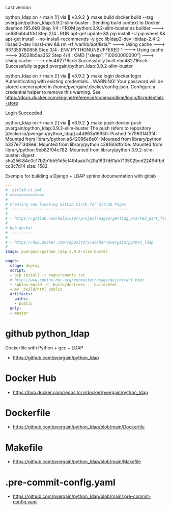 Last version

python_ldap on  main [!] via 🐍 v3.9.2
❯ make build
docker build --tag pvergain/python_ldap:3.9.2-slim-buster .
Sending build context to Docker daemon  195.6kB
Step 1/4 : FROM python:3.9.2-slim-buster as builder
 ---> ce689abb4f0d
Step 2/4 : RUN apt-get update     && pip install -U pip wheel     && apt-get install --no-install-recommends -y gcc libldap2-dev libldap-2.4-2 libsasl2-dev libssl-dev     && rm -rf /var/lib/apt/lists/*
 ---> Using cache
 ---> 937359780858
Step 3/4 : ENV PYTHONUNBUFFERED 1
 ---> Using cache
 ---> 36528b5ea352
Step 4/4 : CMD ["sleep", "10000000000"]
 ---> Using cache
 ---> e5c482716cc5
Successfully built e5c482716cc5
Successfully tagged pvergain/python_ldap:3.9.2-slim-buster

python_ldap on  main [!] via 🐍 v3.9.2
❯ make login
docker login
Authenticating with existing credentials...
WARNING! Your password will be stored unencrypted in /home/pvergain/.docker/config.json.
Configure a credential helper to remove this warning. See
https://docs.docker.com/engine/reference/commandline/login/#credentials-store

Login Succeeded

python_ldap on  main [!] via 🐍 v3.9.2
❯ make push
docker push pvergain/python_ldap:3.9.2-slim-buster
The push refers to repository [docker.io/pvergain/python_ldap]
a4d863a16950: Pushed
fe796314f3f4: Mounted from library/python
a642096e6e01: Mounted from library/python
b327e713d8e9: Mounted from library/python
c38160dfb10e: Mounted from library/python
9eb82f04c782: Mounted from library/python
3.9.2-slim-buster: digest: sha256:84c0c17b2b1bb51d5ef484aab7c20a1637d61ab713502bed22494fbdcc3c7d14 size: 1582



Exemple for building a Django + LDAP sphinx documentation with gitlab

```yaml
---
# .gitlab-ci.yml
# ===============
#
# Creating and Tweaking GitLab CI/CD for GitLab Pages
# ----------------------------------------------------
#
# - https://gitlab.com/help/user/project/pages/getting_started_part_four.md
#
# hub docker
# -----------
#
# - https://hub.docker.com/repository/docker/pvergain/python_ldap
#
image: pvergain/python_ldap:3.9.2-slim-buster

pages:
  stage: deploy
  script:
  - pip install -r requirements.txt
  # http://www.sphinx-doc.org/en/master/usage/quickstart.html
  - sphinx-build -d _build/doctrees . _build/html
  - mv _build/html public
  artifacts:
    paths:
    - public
  only:
  - master
```

# github python_ldap

Dockerfile with Python + gcc + LDAP

- https://github.com/pvergain/python_ldap

# Docker Hub

- https://hub.docker.com/repository/docker/pvergain/python_ldap

# Dockerfile

- https://github.com/pvergain/python_ldap/blob/main/Dockerfile

# Makefile

- https://github.com/pvergain/python_ldap/blob/main/Makefile

# .pre-commit-config.yaml

- https://github.com/pvergain/python_ldap/blob/main/.pre-commit-config.yaml


